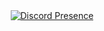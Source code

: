 <div align="center">
  <a href="https://discord.com/users/730038496718356610">
    <img src="https://lanyard.cnrad.dev/api/730038496718356610?showDisplayName=false&theme=dark&idleMessage=im%20sleeping%20**sniff%20sniff**&hideDecoration=false&animatedDecoration=false&hideBadges=true&hideDiscrim=false" alt="Discord Presence">
  </a>
</div>
